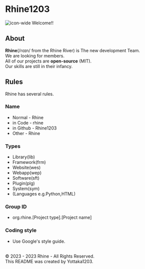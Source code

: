 # Rhine1203
![icon-wide](https://github.com/Rhine1203/.github/assets/138958366/ce6f1938-0784-4fcd-abee-07aa7b28016c)
Welcome!!

## About
**Rhine**(/rɑɪn/ from the Rhine River) is The new development Team. <br>
We are looking for members. <br>
All of our projects are **open-source** (MIT). <br>
Our skills are still in their infancy. <br>

## Rules
Rhine has several rules.
### Name
- Normal - Rhine
- in Code - rhine
- in Github - Rhine1203
- Other - Rhine
### Types
- Library(lib)
- Framework(frm)
- Website(wes)
- Webapp(wep)
- Software(sft)
- Plugin(plg)
- System(sym)
- (Languages e.g.Python,HTML)
### Group ID
- org.rhine.[Project type].[Project name]
### Coding style
- Use Google's style guide.
<br>
© 2023 - 2023 Rhine - All Rights Reserved. <br>
This README was created by Yottaka1203.
